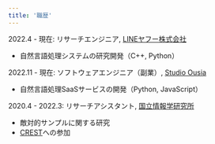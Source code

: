 ```yaml
---
title: '職歴'
---
```

2022.4 - 現在: リサーチエンジニア, [LINEヤフー株式会社](https://www.lycorp.co.jp/ja/)
- 自然言語処理システムの研究開発（C++, Python）

2022.11 - 現在: ソフトウェアエンジニア（副業）, [Studio Ousia](https://www.ousia.jp/)
- 自然言語処理SaaSサービスの開発（Python, JavaScript）

2020.4 - 2022.3: リサーチアシスタント, [国立情報学研究所](https://www.nii.ac.jp/)
- 敵対的サンプルに関する研究
- [CREST](https://www.jst.go.jp/kisoken/crest/about/index.html)への参加
